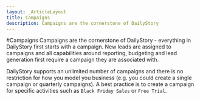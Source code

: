 ```yaml
---
layout: _ArticleLayout
title: Campaigns
description: Campaigns are the cornerstone of DailyStory
---
```

#Campaigns
Campaigns are the cornerstone of DailyStory - everything in DailyStory first starts with a campaign. New leads are assigned to campaigns and all capabilities around reporting, budgeting and lead generation first require a campaign they are associated with.

DailyStory supports an unlimited number of campaigns and there is no restriction for how you model you business (e.g. you could create a single campaign or quarterly campaigns). A best practice is to create a campaign for specific activities such as <code>Black Friday Sales</code> or <code>Free Trial</code>.